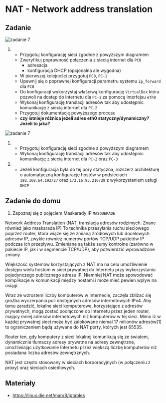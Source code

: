 # NAT - Network address translation

## Zadanie

![zadanie 7](nat-1.svg)

1.
   * Przygotuj konfigurację sieci zgodnie z powyższym diagramem
   * Zweryfikuj poprawność połączenia z siecią internet dla ``PC0``
      * adresacja
      * konfiguracja DHCP (opcjonalna ale wygodna) 
   * W pierwszej kolejności przygotuj ``PC0``, ``PC-1``
   * Upewnij się o poprawnej konfiguracji parametru systemu ``ip_forward`` dla ``PC0``
   * Do konfiguracji wykorzystaj właściwą konfigurację ``VirtualBox`` która pozwoli na dostęp do internetu dla ``PC-1`` za pomocą interfejsu ``eth0``
   * Wykonaj konfigurację translacji adresów tak aby udostępnic komunikację z siecią internet dla ``PC-2``
   * Przygotuj dokumentację powyższego procesu
   *  **czy istnieje różnica jeżeli adres eth0 statyczny/dynamiczny? Jeżeli to jaka?**


![zadanie 7](nat-2.svg)

1. 
    * Przygotuj konfigurację sieci zgodnie z powyższym diagramem
    * Wykonaj konfigurację translacji adresów tak aby udostępnic komunikację z siecią internet dla ``PC-2`` oraz ``PC-3``
    
2. 
    * Jeżeli konfiguracja była do tej pory statyczna, rozszerz architekturę o automatyczną konfigurację hostów w podsieciach ``192.168.64.192/27`` oraz ``172.16.95.216/29`` z wykorzystaniem usługi ``DHCP``


## Zadanie do domu

1. Zapoznaj się z pojęciem Maskarady IP ``MASQUERADE``

Network Address Translation (NAT, translacja adresów rodzimych. Znane również jako maskarada IP) To technika przesyłania ruchu sieciowego poprzez router, która wiąże się ze zmianą źródłowych lub docelowych adresów IP, zwykle również numerów portów TCP/UDP pakietów IP podczas ich przepływu. Zmieniane są także sumy kontrolne (zarówno w pakiecie IP, jak i w segmencie TCP/UDP), aby potwierdzić wprowadzone zmiany.

Większość systemów korzystających z NAT ma na celu umożliwienie dostępu wielu hostom w sieci prywatnej do Internetu przy wykorzystaniu pojedynczego publicznego adresu IP. Niemniej NAT może spowodować komplikacje w komunikacji między hostami i może mieć pewien wpływ na osiągi.

Wraz ze wzrostem liczby komputerów w Internecie, zaczęła zbliżać się groźba wyczerpania puli dostępnych adresów internetowych IPv4. Aby temu zaradzić, lokalne sieci komputerowe, korzystające z adresów prywatnych, mogą zostać podłączone do Internetu przez jeden router, mający mniej adresów internetowych niż komputerów w tej sieci. Mimo iż w każdej prywatnej sieci może być zalokowane niemal 17 milionów adresów[1] to ograniczeniem będą używane do NAT porty, których jest 65535.

Router ten, gdy komputery z sieci lokalnej komunikują się ze światem, dynamicznie tłumaczy adresy prywatne na adresy zewnętrzne, umożliwiając użytkowanie Internetu przez większą liczbę komputerów niż posiadana liczba adresów zewnętrznych.

NAT jest często stosowany w sieciach korporacyjnych (w połączeniu z proxy) oraz sieciach osiedlowych.
  
## Materiały

* https://linux.die.net/man/8/iptables
